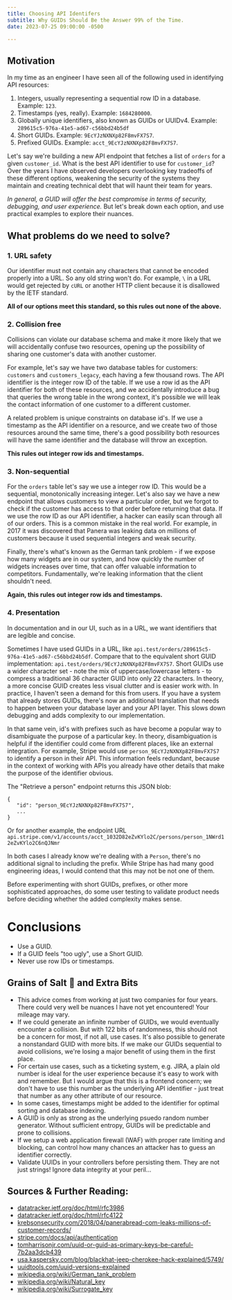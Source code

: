 ```yaml
--- 
title: Choosing API Identifers 
subtitle: Why GUIDs Should Be the Answer 99% of the Time.  
date: 2023-07-25 09:00:00 -0500

---
```


## Motivation

In my time as an engineer I have seen all of the following used in
identifying API resources: 
1. Integers, usually representing a
sequential row ID in a database. Example: `123`.  
2. Timestamps
(yes, really). Example: `1684280000`.  
3. Globally unique
identifiers, also known as GUIDs or UUIDv4. Example:
`289615c5-976a-41e5-ad67-c56bbd24b5df` 
4. Short GUIDs. Example:
`9EcYJzNXNXp82F8mvFX7S7`.  
5. Prefixed GUIDs. Example:
`acct_9EcYJzNXNXp82F8mvFX7S7`.


Let's say we're building a new API endpoint that fetches a list of
`orders` for a given `customer_id`. What is the best API
identifier to use for `customer_id`? Over the years I have
observed developers overlooking key tradeoffs of these different
options, weakening the security of the systems they maintain and
creating technical debt that will haunt their team for years. 

*In general, a GUID will offer the best compromise in terms of
security, debugging, and user experience.* But let's break down
each option, and use practical examples to explore their nuances.

## What problems do we need to solve?

### 1. URL safety

Our identifier must not contain any characters that cannot be
encoded properly into a URL. So any old string won't do. For
example, `\` in a URL would get rejected by `cURL` or another HTTP
client because it is disallowed by the IETF standard. 

**All of our options meet this standard, so this rules out none of
the above.**

### 2. Collision free

Collisions can violate our database schema and make it more likely
that we will accidentally confuse two resources, opening up the
possibility of sharing one customer's data with another customer. 

For example, let's say we have two database tables for customers:
`customers` and `customers_legacy`, each having a few thousand
rows. The API identifier is the integer row ID of the table. If we
use a row id as the API identifier for both of these resources,
and we accidentally introduce a bug that queries the wrong table
in the wrong context, it's possible we will leak the contact
information of one customer to a different customer. 

A related problem is unique constraints on database id's. If we
use a timestamp as the API identifier on a resource, and we create
two of those resources around the same time, there's a good
possibility both resources will have the same identifier and the
database will throw an exception.


**This rules out integer row ids and timestamps.**

### 3. Non-sequential

For the `orders` table let's say we use a integer row ID. This
would be a sequential, monotonically increasing integer. Let's
also say we have a new endpoint that allows customers to view a
particular order, but we forgot to check if the customer has
access to that order before returning that data.  If we use the
row ID as our API identifier, a hacker can easily scan through all
of our orders. This is a common mistake in the real world. For
example, in 2017 it was discovered that Panera was leaking data on
millions of customers because it used sequential integers and weak
security.

Finally, there's what's known as the German tank problem - if we
expose how many widgets are in our system, and how quickly the
number of widgets increases over time, that can offer valuable
information to competitors.  Fundamentally, we're leaking
information that the client shouldn't need. 

**Again, this rules out integer row ids and timestamps.**

### 4. Presentation

In documentation and in our UI, such as in a URL, we want
identifiers that are legible and concise.

Sometimes I have used GUIDs in a URL, like
`api.test/orders/289615c5-976a-41e5-ad67-c56bbd24b5df`. Compare
that to the equivalent short GUID implementation:
`api.test/orders/9EcYJzNXNXp82F8mvFX7S7`. Short GUIDs use a wider
character set - note the mix of uppercase/lowercase letters - to
compress a traditional 36 character GUID into only 22 characters.
In theory, a more concise GUID creates less visual clutter and is
easier work with. In practice, I haven't seen a demand for this
from users. If you have a system that already stores GUIDs,
there's now an additional translation that needs to happen between
your database layer and your API layer. This slows down debugging
and adds complexity to our implementation.

In that same vein, id's with prefixes such as have become a
popular way to disambiguate the purpose of a particular key. In
theory, disambiguation is helpful if the identifier could come
from different places, like an external integration.  For example,
Stripe would use `person_9EcYJzNXNXp82F8mvFX7S7` to identify a
person in their API. This information feels redundant, because in
the context of working with APIs you already have other details
that make the purpose of the identifier obvious. 

The "Retrieve a person" endpoint returns this JSON blob:

``` 
{ 
   "id": "person_9EcYJzNXNXp82F8mvFX7S7", 
   ...  
} 
```

Or for another example, the endpoint URL
`api.stripe.com/v1/accounts/acct_1032D82eZvKYlo2C/persons/person_1NWrd12eZvKYlo2C6nQJNmr`

In both cases I already know we're dealing with a `Person`,
there's no additional signal to including the prefix. While Stripe
has had many good engineering ideas, I would contend that this may
not be not one of them.

Before experimenting with short GUIDs, prefixes, or other more
sophisticated approaches, do some user testing to validate product
needs before deciding whether the added complexity makes sense.

# Conclusions

- Use a GUID.
- If a GUID feels "too ugly", use a Short GUID.
- Never use row IDs or timestamps.

## Grains of Salt 🧂 and Extra Bits
- This advice comes from working at just two companies for four
  years. There could very well be nuances I have not yet 
  encountered! Your mileage may vary.
- If we could generate an infinite number of GUIDs, we would
  eventually encounter a collision. But with 122 bits of
randomness, this should not be a concern for most, if not all, use
cases. It's also possible to generate a nonstandard GUID with more
bits. If we make our GUIDs sequential to avoid collisions, we're
losing a major benefit of using them in the first place. 
- For certain use cases, such as a ticketing system, e.g. JIRA, a
  plain old number is ideal for the user experience because it's
easy to work with and remember. But I would argue that this is a
frontend concern; we don't have to use this number as the
underlying API identifier - just treat that number as any other
attribute of our resource.
- In some cases, timestamps might be added to the identifier for
  optimal sorting and database indexing. 
- A GUID is only as strong as the underlying psuedo random number
  generator. Without sufficient entropy, GUIDs will be predictable
and prone to collisions.
- If we setup a web application firewall (WAF) with proper rate
  limiting and blocking, can control how many chances an attacker
has to guess an identifier correctly.
- Validate UUIDs in your controllers before persisting them. They
  are not just strings! Ignore data integrity at your peril...

## Sources & Further Reading:
- [datatracker.ietf.org/doc/html/rfc3986](datatracker.ietf.org/doc/html/rfc3986)
- [datatracker.ietf.org/doc/html/rfc4122](datatracker.ietf.org/doc/html/rfc4122)
- [krebsonsecurity.com/2018/04/panerabread-com-leaks-millions-of-customer-records/](krebsonsecurity.com/2018/04/panerabread-com-leaks-millions-of-customer-records/)
- [stripe.com/docs/api/authentication](stripe.com/docs/api/authentication)
- [tomharrisonjr.com/uuid-or-guid-as-primary-keys-be-careful-7b2aa3dcb439](tomharrisonjr.com/uuid-or-guid-as-primary-keys-be-careful-7b2aa3dcb439)
- [usa.kaspersky.com/blog/blackhat-jeep-cherokee-hack-explained/5749/](usa.kaspersky.com/blog/blackhat-jeep-cherokee-hack-explained/5749/)
- [uuidtools.com/uuid-versions-explained](uuidtools.com/uuid-versions-explained)
- [wikipedia.org/wiki/German_tank_problem](wikipedia.org/wiki/German_tank_problem)
- [wikipedia.org/wiki/Natural_key](wikipedia.org/wiki/Natural_key)
- [wikipedia.org/wiki/Surrogate_key](wikipedia.org/wiki/Surrogate_key)
